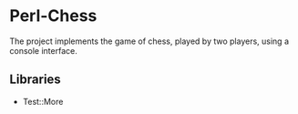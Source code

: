 # Perl-Chess

The project implements the game of chess, played by two players,
using a console interface.

## Libraries

* Test::More
